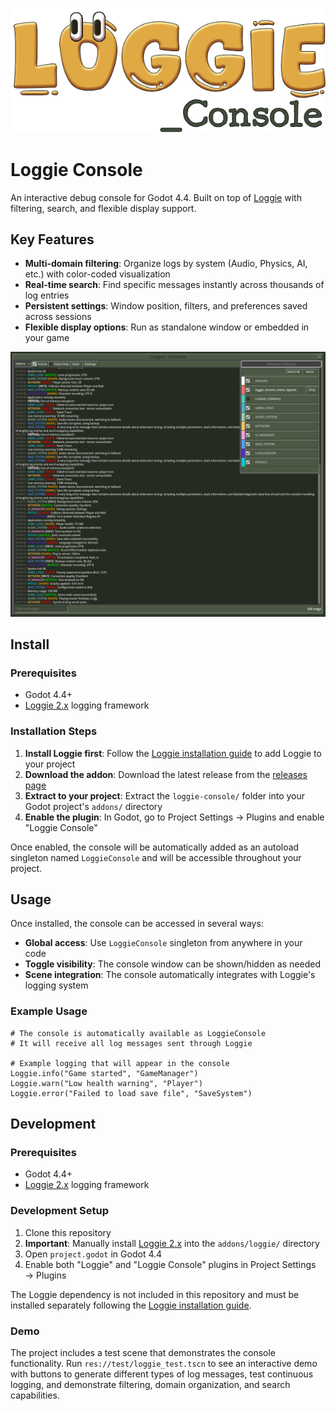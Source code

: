 ![LoggieConsole.PNG](assets/loggie-console-logo.png)
# Loggie Console

An interactive debug console for Godot 4.4. Built on top of [Loggie](https://github.com/Shiva-Shadowsong/loggie) with filtering, search, and flexible display support.

## Key Features

- **Multi-domain filtering**: Organize logs by system (Audio, Physics, AI, etc.) with color-coded visualization
- **Real-time search**: Find specific messages instantly across thousands of log entries
- **Persistent settings**: Window position, filters, and preferences saved across sessions
- **Flexible display options**: Run as standalone window or embedded in your game

![capture.PNG](assets/capture.PNG)

## Install

### Prerequisites
- Godot 4.4+
- [Loggie 2.x](https://github.com/Shiva-Shadowsong/loggie) logging framework

### Installation Steps

1. **Install Loggie first**: Follow the [Loggie installation guide](https://github.com/Shiva-Shadowsong/loggie/blob/main/docs/USER_GUIDE.md) to add Loggie to your project
2. **Download the addon**: Download the latest release from the [releases page](https://github.com/Smitner-Studio/loggie-console/releases)
3. **Extract to your project**: Extract the `loggie-console/` folder into your Godot project's `addons/` directory
4. **Enable the plugin**: In Godot, go to Project Settings → Plugins and enable "Loggie Console"

Once enabled, the console will be automatically added as an autoload singleton named `LoggieConsole` and will be accessible throughout your project.

## Usage

Once installed, the console can be accessed in several ways:

- **Global access**: Use `LoggieConsole` singleton from anywhere in your code
- **Toggle visibility**: The console window can be shown/hidden as needed
- **Scene integration**: The console automatically integrates with Loggie's logging system

### Example Usage

```gdscript
# The console is automatically available as LoggieConsole
# It will receive all log messages sent through Loggie

# Example logging that will appear in the console
Loggie.info("Game started", "GameManager")
Loggie.warn("Low health warning", "Player") 
Loggie.error("Failed to load save file", "SaveSystem")
```

## Development

### Prerequisites

- Godot 4.4+
- [Loggie 2.x](https://github.com/Shiva-Shadowsong/loggie) logging framework

### Development Setup

1. Clone this repository
2. **Important**: Manually install [Loggie 2.x](https://github.com/Shiva-Shadowsong/loggie) into the `addons/loggie/` directory
3. Open `project.godot` in Godot 4.4
4. Enable both "Loggie" and "Loggie Console" plugins in Project Settings → Plugins

The Loggie dependency is not included in this repository and must be installed separately following the [Loggie installation guide](https://github.com/Shiva-Shadowsong/loggie/blob/main/docs/USER_GUIDE.md).

### Demo

The project includes a test scene that demonstrates the console functionality. Run `res://test/loggie_test.tscn` to see an interactive demo with buttons to generate different types of log messages, test continuous logging, and demonstrate filtering, domain organization, and search capabilities.

